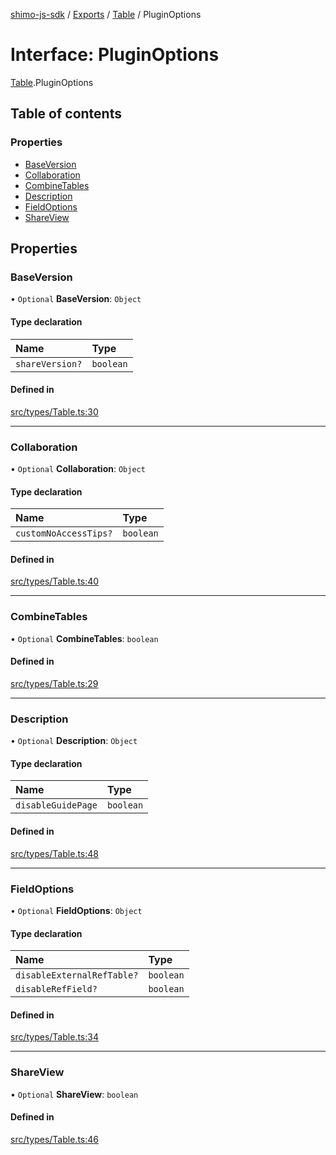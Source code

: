 [shimo-js-sdk](../README.md) / [Exports](../modules.md) / [Table](../modules/Table.md) / PluginOptions

# Interface: PluginOptions

[Table](../modules/Table.md).PluginOptions

## Table of contents

### Properties

- [BaseVersion](Table.PluginOptions.md#baseversion)
- [Collaboration](Table.PluginOptions.md#collaboration)
- [CombineTables](Table.PluginOptions.md#combinetables)
- [Description](Table.PluginOptions.md#description)
- [FieldOptions](Table.PluginOptions.md#fieldoptions)
- [ShareView](Table.PluginOptions.md#shareview)

## Properties

### BaseVersion

• `Optional` **BaseVersion**: `Object`

#### Type declaration

| Name | Type |
| :------ | :------ |
| `shareVersion?` | `boolean` |

#### Defined in

[src/types/Table.ts:30](https://github.com/shimo-open/shimo-js-sdk/blob/86bca76/src/types/Table.ts#L30)

___

### Collaboration

• `Optional` **Collaboration**: `Object`

#### Type declaration

| Name | Type |
| :------ | :------ |
| `customNoAccessTips?` | `boolean` |

#### Defined in

[src/types/Table.ts:40](https://github.com/shimo-open/shimo-js-sdk/blob/86bca76/src/types/Table.ts#L40)

___

### CombineTables

• `Optional` **CombineTables**: `boolean`

#### Defined in

[src/types/Table.ts:29](https://github.com/shimo-open/shimo-js-sdk/blob/86bca76/src/types/Table.ts#L29)

___

### Description

• `Optional` **Description**: `Object`

#### Type declaration

| Name | Type |
| :------ | :------ |
| `disableGuidePage` | `boolean` |

#### Defined in

[src/types/Table.ts:48](https://github.com/shimo-open/shimo-js-sdk/blob/86bca76/src/types/Table.ts#L48)

___

### FieldOptions

• `Optional` **FieldOptions**: `Object`

#### Type declaration

| Name | Type |
| :------ | :------ |
| `disableExternalRefTable?` | `boolean` |
| `disableRefField?` | `boolean` |

#### Defined in

[src/types/Table.ts:34](https://github.com/shimo-open/shimo-js-sdk/blob/86bca76/src/types/Table.ts#L34)

___

### ShareView

• `Optional` **ShareView**: `boolean`

#### Defined in

[src/types/Table.ts:46](https://github.com/shimo-open/shimo-js-sdk/blob/86bca76/src/types/Table.ts#L46)
